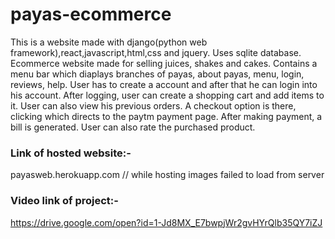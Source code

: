 # payas-ecommerce
This is a website made with django(python web framework),react,javascript,html,css and jquery. Uses sqlite database.
Ecommerce website made for selling juices, shakes and cakes.
Contains a menu bar which diaplays branches of payas, about payas, menu, login, reviews, help.
User has to create a account and after that he can login into his account.
After logging, user can create a shopping cart and add items to it.
User can also view his previous orders.
A checkout option is there, clicking which directs to the paytm payment page.
After making payment, a bill is generated.
User can also rate the purchased product.

### Link of hosted website:-

payasweb.herokuapp.com     // while hosting images failed to load from server

### Video link of project:-

https://drive.google.com/open?id=1-Jd8MX_E7bwpjWr2gvHYrQlb35QY7iZJ

